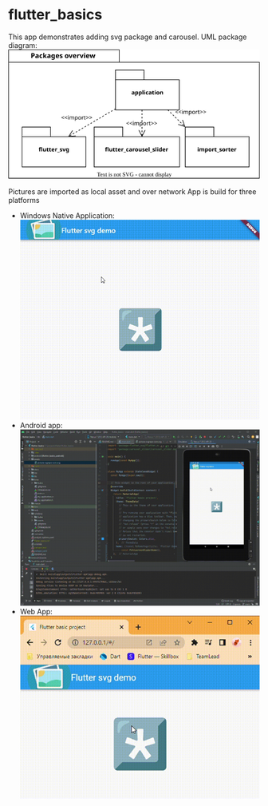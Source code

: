# flutter_basics
This app demonstrates adding svg package and carousel.
UML package diagram:
![windows app](docs/svg(autogenerated)/overview.pkg.svg)

Pictures are imported as local asset and over network
App is build for three platforms
* Windows Native Application:
![windows app](docs/img/flutter_basics_win.gif)
* Android app:
![windows app](docs/img/flutter_basics_android.gif)
* Web App:
![windows app](docs/img/flutter_basics_web.gif)
